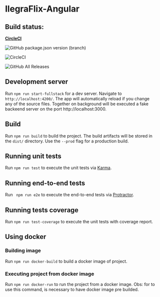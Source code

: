 # IlegraFlix-Angular

## Build status:

 **[CircleCI](https://circleci.com/gh/riguelbf/ilegra-flix-angular)**

![GitHub package.json version (branch)](https://img.shields.io/github/package-json/v/riguelbf/ilegra-flix-angular/master?style=for-the-badge)

![CircleCI](https://img.shields.io/circleci/build/gh/riguelbf/ilegra-flix-angular/master?style=for-the-badge)

![GitHub All Releases](https://img.shields.io/github/downloads/riguelbf/ilegra-flix-angular/total?style=for-the-badge)


## Development server

Run `npm run start-fullstack` for a dev server. Navigate to `http://localhost:4200/`. The app will automatically reload if you change any of the source files. Together on background will be executed a fake backeend server on the port http://localhost:3000.

## Build

Run `npm run build` to build the project. The build artifacts will be stored in the `dist/` directory. Use the `--prod` flag for a production build.

## Running unit tests

Run `npm run test` to execute the unit tests via [Karma](https://karma-runner.github.io).

## Running end-to-end tests

Run ` npm run e2e` to execute the end-to-end tests via [Protractor](http://www.protractortest.org/).

## Running tests coverage

Run `npm run test-coverage` to execute the unit tests with coverage report.

## Using docker

### Building image
Run `npm run docker-build` to build a docker image of project.

### Executing project from docker image
Run `npm run docker-run` to run the project from a docker image. Obs: for to use this command, is necessary to have docker image pre builded.
